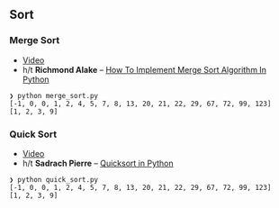 ## Sort

### Merge Sort 

* [Video](https://youtu.be/4VqmGXwpLqc)
* h/t **Richmond Alake** – [How To Implement Merge Sort Algorithm In Python](https://towardsdatascience.com/how-to-implement-merge-sort-algorithm-in-python-4662a89ae48c)

```
❯ python merge_sort.py
[-1, 0, 0, 1, 2, 4, 5, 7, 8, 13, 20, 21, 22, 29, 67, 72, 99, 123]
[1, 2, 3, 9]
```

### Quick Sort 

* [Video](https://youtu.be/Hoixgm4-P4M)
* h/t **Sadrach Pierre** – [Quicksort in Python](https://towardsdatascience.com/quicksort-in-python-dbefa7dcf9cc)

```
❯ python quick_sort.py
[-1, 0, 0, 1, 2, 4, 5, 7, 8, 13, 20, 21, 22, 29, 67, 72, 99, 123]
[1, 2, 3, 9]
```
